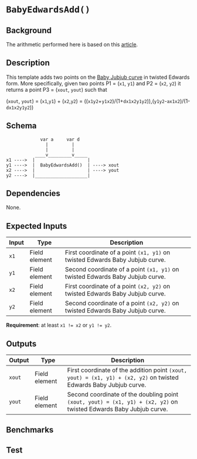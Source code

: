 # `BabyEdwardsAdd()`

## Background

The arithmetic performed here is based on this [article](https://eprint.iacr.org/2008/013.pdf).

## Description

This template adds two points on the [Baby Jubjub curve](https://github.com/ethereum/EIPs/pull/2494) in twisted Edwards form. More specifically, given two points P1 = (`x1`, `y1`) and P2 = (`x2`, `y2`) it returns a point P3 = (`xout`, `yout`)  such that

(`xout`, `yout`) =  (`x1`,`y1`) + (`x2`,`y2`) 
        = ((`x1y2`+`y1x2`)/(1+`dx1x2y1y2`)),(`y1y2`-`ax1x2`)/(1-`dx1x2y1y2`))

## Schema

```
             var a     var d
               |         |
               |         |
           ____v_________v_____     
x1 ---->  |                    |
y1 ---->  |  BabyEdwardsAdd()  | ----> xout
x2 ---->  |                    | ----> yout
y2 ---->  |____________________|     
```

## Dependencies

None.

## Expected Inputs

| Input         | Type           | Description         |                                            
| ------------- | -------------  | -------------       | 
| `x1`          | Field element  | First coordinate of a point `(x1, y1)` on twisted Edwards Baby Jubjub curve.  |
| `y1`          | Field element  | Second coordinate of a point `(x1, y1)` on twisted Edwards Baby Jubjub curve.  |
| `x2`          | Field element  | First coordinate of a point `(x2, y2)` on twisted Edwards Baby Jubjub curve.  |
| `y2`          | Field element  | Second coordinate of a point `(x2, y2)` on twisted Edwards Baby Jubjub curve.  |

**Requirement**: at least `x1 != x2` or `y1 != y2`.


## Outputs

| Output        | Type           | Description     |
| ------------- | -------------  | ----------      | 
| `xout`        | Field element  | First coordinate of the addition point `(xout, yout) = (x1, y1) + (x2, y2)` on twisted Edwards Baby Jubjub curve. |
| `yout`        | Field element  | Second coordinate of the doubling point `(xout, yout) = (x1, y1) + (x2, y2)` on twisted Edwards Baby Jubjub curve. |

## Benchmarks 

## Test